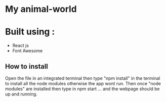 # My animal-world

# Built using :

- React js
- Font Awesome

## How to install

Open the file in an integrated terminal then type "npm install" in the terminal to install all the node modules otherwise the app wont run.
Then once "node modules" are installed then type in npm start ... and the webpage should be up and running.
